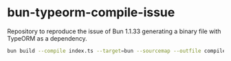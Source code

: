 # bun-typeorm-compile-issue

Repository to reproduce the issue of Bun 1.1.33 generating a binary file with TypeORM as a dependency.

```bash
bun build --compile index.ts --target=bun --sourcemap --outfile compiled
```
